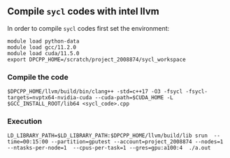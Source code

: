 ## Compile `sycl` codes with intel llvm
In order to compile  `sycl` codes first set the environment:

```
module load python-data
module load gcc/11.2.0
module load cuda/11.5.0
export DPCPP_HOME=/scratch/project_2008874/sycl_workspace
```
### Compile the code
```
$DPCPP_HOME/llvm/build/bin/clang++ -std=c++17 -O3 -fsycl -fsycl-targets=nvptx64-nvidia-cuda --cuda-path=$CUDA_HOME -L  $GCC_INSTALL_ROOT/lib64 <sycl_code>.cpp 

```
### Execution
```
LD_LIBRARY_PATH=$LD_LIBRARY_PATH:$DPCPP_HOME/llvm/build/lib srun  --time=00:15:00 --partition=gputest --account=project_2008874 --nodes=1 --ntasks-per-node=1  --cpus-per-task=1 --gres=gpu:a100:4  ./a.out
```


